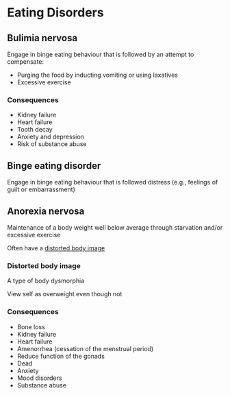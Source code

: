# Eating Disorders

## Bulimia nervosa

Engage in binge eating behaviour that is followed by an attempt to compensate:

- Purging the food by inducting vomiting or using laxatives
- Excessive exercise

### Consequences

- Kidney failure
- Heart failure
- Tooth decay
- Anxiety and depression
- Risk of substance abuse

## Binge eating disorder

Engage in binge eating behaviour that is followed distress (e.g., feelings of guilt or embarrassment)

## Anorexia nervosa

Maintenance of a body weight well below average through starvation and/or excessive exercise

Often have a [distorted body image](#distorted-body-image)

### Distorted body image

A type of body dysmorphia

View self as overweight even though not

### Consequences

- Bone loss
- Kidney failure
- Heart failure
- Amenorrhea (cessation of the menstrual period)
- Reduce function of the gonads
- Dead
- Anxiety
- Mood disorders
- Substance abuse
